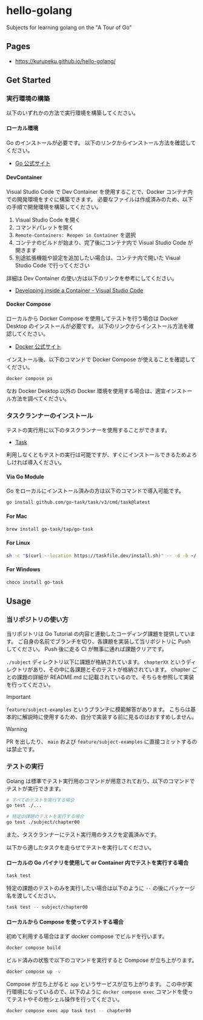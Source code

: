 # hello-golang

Subjects for learning golang on the "A Tour of Go"

## Pages

- https://kurupeku.github.io/hello-golang/

## Get Started

### 実行環境の構築

以下のいずれかの方法で実行環境を構築してください。

#### ローカル環境

Go のインストールが必要です。
以下のリンクからインストール方法を確認してください。

- [Go 公式サイト](https://golang.org/doc/install)

#### DevContainer

Visual Studio Code で Dev Container を使用することで、Docker コンテナ内での開発環境をすぐに構築できます。
必要なファイルは作成済みのため、以下の手順で開発環境を構築してください。

1. Visual Studio Code を開く
2. コマンドパレットを開く
3. `Remote-Containers: Reopen in Container` を選択
4. コンテナのビルドが始まり、完了後にコンテナ内で Visual Studio Code が開きます
5. 別途拡張機能や設定を追加したい場合は、コンテナ内で開いた Visual Studio Code で行ってください

詳細は Dev Container の使い方は以下のリンクを参考にしてください。

- [Developing inside a Container - Visual Studio Code](https://code.visualstudio.com/docs/devcontainers/containers)

#### Docker Compose

ローカルから Docker Compose を使用してテストを行う場合は Docker Desktop のインストールが必要です。
以下のリンクからインストール方法を確認してください。

- [Docker 公式サイト](https://docs.docker.com/get-docker/)

インストール後、以下のコマンドで Docker Compose が使えることを確認してください。

```bash
docker compose ps
```

なお Docker Desktop 以外の Docker 環境を使用する場合は、適宜インストール方法を調べてください。

### タスクランナーのインストール

テストの実行用に以下のタスクランナーを使用することができます。

- [Task](https://taskfile.dev/)

利用しなくともテストの実行は可能ですが、すぐにインストールできるためよろしければ導入ください。

#### Via Go Module

Go をローカルにインストール済みの方は以下のコマンドで導入可能です。

```bash
go install github.com/go-task/task/v3/cmd/task@latest
```

#### For Mac

```bash
brew install go-task/tap/go-task
```

#### For Linux

```bash
sh -c "$(curl --location https://taskfile.dev/install.sh)" -- -d -b ~/.local/bin
```

#### For Windows

```bash
choco install go-task
```

## Usage

### 当リポジトリの使い方

当リポジトリは Go Tutorial の内容と連動したコーディング課題を提供しています。
ご自身の名前でブランチを切り、各課題を実装して当リポジトリに Push してください。
Push 後に走る CI が無事に通れば課題クリアです。

`./subject` ディレクトリ以下に課題が格納されています。
`chapterXX` というディレクトリがあり、その中に各課題とそのテストが格納されています。
chapter ごとの課題の詳細が README.md に記載されているので、そちらを参照して実装を行ってください。

> [!IMPORTANT]
> `feature/subject-examples` というブランチに模範解答があります。
> こちらは基本的に解説時に使用するため、自分で実装する前に見るのはおすすめしません。

> [!WARNING]
> PR を出したり、 `main` および `feature/subject-examples` に直接コミットするのは禁止です。

### テストの実行

Golang は標準でテスト実行用のコマンドが用意されており、以下のコマンドでテストが実行できます。

```bash
# すべてのテストを実行する場合
go test ./...

# 特定の課題のテストを実行する場合
go test ./subject/chapter00
```

また、タスクランナーにテスト実行用のタスクを定義済みです。

以下から適したタスクを走らせてテストを実行してください。

#### ローカルの Go バイナリを使用して or Container 内でテストを実行する場合

```bash
task test
```

特定の課題のテストのみを実行したい場合は以下のように `--` の後にパッケージ名を渡してください。

```bash
task test -- subject/chapter00
```

#### ローカルから Compose を使ってテストする場合

初めて利用する場合はまず docker compose でビルドを行います。

```bash
docker compose build
```

ビルド済みの状態で以下のコマンドを実行すると Compose が立ち上がります。

```bash
docker compose up -v
```

Compose が立ち上がると `app` というサービスが立ち上がります。
この中が実行環境になっているので、以下のように `docker compose exec` コマンドを使ってテストやその他シェル操作を行ってください。

```bash
docker compose exec app task test -- chapter00
```
